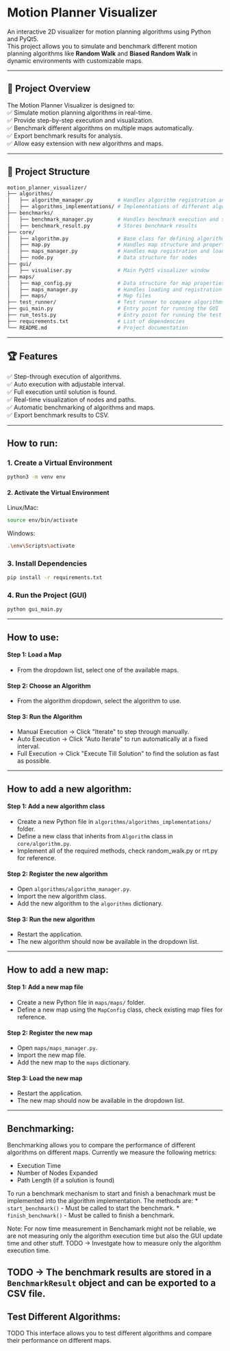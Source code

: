 # Motion Planner Visualizer
An interactive 2D visualizer for motion planning algorithms using Python and PyQt5.  
This project allows you to simulate and benchmark different motion planning algorithms like **Random Walk** and **Biased Random Walk** in dynamic environments with customizable maps.  

---

## 🚀 Project Overview  
The Motion Planner Visualizer is designed to:  
✅ Simulate motion planning algorithms in real-time.  
✅ Provide step-by-step execution and visualization.  
✅ Benchmark different algorithms on multiple maps automatically.  
✅ Export benchmark results for analysis.  
✅ Allow easy extension with new algorithms and maps.  

---

## 📁 Project Structure
```bash
motion_planner_visualizer/
├── algorithms/
│   ├── algorithm_manager.py        # Handles algorithm registration and selection
│   ├── algorithms_implementations/ # Implementations of different algorithms
├── benchmarks/
│   ├── benchmark_manager.py        # Handles benchmark execution and storage
│   ├── benchmark_result.py         # Stores benchmark results
├── core/
│   ├── algorithm.py                # Base class for defining algorithms
│   ├── map.py                      # Handles map structure and properties
│   ├── maps_manager.py             # Handles map registration and loading
│   ├── node.py                     # Data structure for nodes
├── gui/
│   ├── visualiser.py               # Main PyQt5 visualizer window
├── maps/
│   ├── map_config.py               # Data structure for map properties
│   ├── maps_manager.py             # Handles loading and registration of maps
│   ├── maps/                       # Map files
├── test_runner/                    # Test runner to compare algorithms
├── gui_main.py                     # Entry point for running the GUI
├── run_tests.py                    # Entry point for running the test runner
├── requirements.txt                # List of dependencies
└── README.md                       # Project documentation
```
---

## 🏆 Features  
✅ Step-through execution of algorithms.  
✅ Auto execution with adjustable interval.  
✅ Full execution until solution is found.  
✅ Real-time visualization of nodes and paths.  
✅ Automatic benchmarking of algorithms and maps.  
✅ Export benchmark results to CSV.  

---

## How to run:

### 1. Create a Virtual Environment  
```bash
python3 -m venv env
```

#### 2. Activate the Virtual Environment  
Linux/Mac:
```bash
source env/bin/activate
```
Windows:
```bash
.\env\Scripts\activate
```

### 3. Install Dependencies  
```bash
pip install -r requirements.txt
```

### 4. Run the Project (GUI)  
```bash
python gui_main.py
```

---

## How to use:

#### Step 1: Load a Map
 * From the dropdown list, select one of the available maps.

#### Step 2: Choose an Algorithm
 * From the algorithm dropdown, select the algorithm to use.

#### Step 3: Run the Algorithm
 * Manual Execution → Click "Iterate" to step through manually.
 * Auto Execution → Click "Auto Iterate" to run automatically at a fixed interval.
 * Full Execution → Click "Execute Till Solution" to find the solution as fast as possible.

---

## How to add a new algorithm:

#### Step 1: Add a new algorithm class 
 * Create a new Python file in `algorithms/algorithms_implementations/` folder.
 * Define a new class that inherits from `Algorithm` class in `core/algorithm.py`.
 * Implement all of the required methods, check random_walk.py or rrt.py for reference.

#### Step 2: Register the new algorithm
 * Open `algorithms/algorithm_manager.py`.
 * Import the new algorithm class.
 * Add the new algorithm to the `algorithms` dictionary.

#### Step 3: Run the new algorithm
 * Restart the application.
 * The new algorithm should now be available in the dropdown list.

---

## How to add a new map:

#### Step 1: Add a new map file
 * Create a new Python file in `maps/maps/` folder.
 * Define a new map using the `MapConfig` class, check existing map files for reference.

#### Step 2: Register the new map
 * Open `maps/maps_manager.py`.
 * Import the new map file.
 * Add the new map to the `maps` dictionary.

#### Step 3: Load the new map
 * Restart the application.
 * The new map should now be available in the dropdown list.

---

## Benchmarking:
Benchmarking allows you to compare the performance of different algorithms on different maps.
Currently we measure the following metrics:
 * Execution Time
 * Number of Nodes Expanded
 * Path Length (if a solution is found)

To run a benchmark mechanism to start and finish a benachmark must be implemented into the algorithm implementation. The methods are:
    * `start_benchmark()` - Must be called to start the benchmark.
    * `finish_benchmark()` - Must be called to finish a benchmark.

Note: For now time measurement in Benchamark might not be reliable, we are not measuring only the algorithm execution time but also the GUI update time and other stuff.
TODO -> Investgate how to measure only the algorithm execution time.

TODO -> The benchmark results are stored in a `BenchmarkResult` object and can be exported to a CSV file.
---

## Test Different Algorithms:
 TODO
 This interface allows you to test different algorithms and compare their performance on different maps.
 